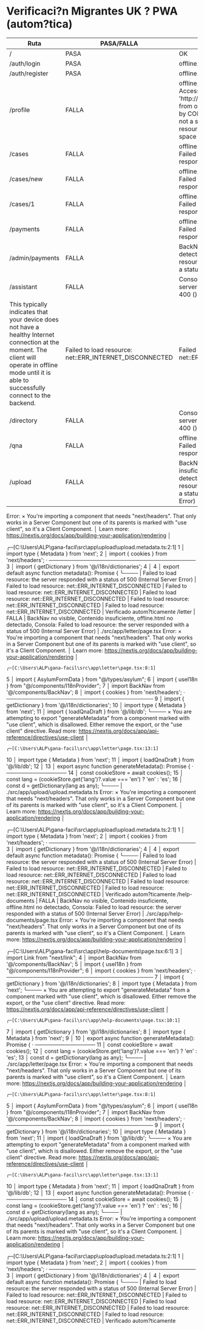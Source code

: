 # Verificaci?n Migrantes UK ? PWA (autom?tica)

Ruta | PASA/FALLA | Observaciones | Acci?n aplicada
--- | --- | --- | ---
/ | PASA | OK | Verificado autom?ticamente
/auth/login | PASA | offline.html no detectado | Verificado autom?ticamente
/auth/register | PASA | offline.html no detectado | Verificado autom?ticamente
/profile | FALLA | offline.html no detectado, Consola: Access to resource at 'http://localhost:3000/favicon.ico' from origin 'null' has been blocked by CORS policy: The request client is not a secure context and the resource is in more-private address space `local`. | Failed to load resource: net::ERR_FAILED | Failed to load resource: net::ERR_INTERNET_DISCONNECTED | Failed to load resource: net::ERR_INTERNET_DISCONNECTED | Failed to load resource: net::ERR_INTERNET_DISCONNECTED | Failed to load resource: net::ERR_INTERNET_DISCONNECTED | Failed to load resource: net::ERR_INTERNET_DISCONNECTED | Failed to load resource: net::ERR_INTERNET_DISCONNECTED | Failed to load resource: net::ERR_INTERNET_DISCONNECTED | Failed to load resource: net::ERR_INTERNET_DISCONNECTED | Verificado autom?ticamente
/cases | FALLA | offline.html no detectado, Consola: Failed to load resource: the server responded with a status of 400 () | Failed to load resource: net::ERR_INTERNET_DISCONNECTED | Failed to load resource: net::ERR_INTERNET_DISCONNECTED | Failed to load resource: net::ERR_INTERNET_DISCONNECTED | Failed to load resource: net::ERR_INTERNET_DISCONNECTED | Failed to load resource: net::ERR_INTERNET_DISCONNECTED | Failed to load resource: net::ERR_INTERNET_DISCONNECTED | Verificado autom?ticamente
/cases/new | FALLA | offline.html no detectado, Consola: Failed to load resource: the server responded with a status of 400 () | Failed to load resource: net::ERR_INTERNET_DISCONNECTED | Failed to load resource: net::ERR_INTERNET_DISCONNECTED | Failed to load resource: net::ERR_INTERNET_DISCONNECTED | Failed to load resource: net::ERR_INTERNET_DISCONNECTED | Failed to load resource: net::ERR_INTERNET_DISCONNECTED | Failed to load resource: net::ERR_INTERNET_DISCONNECTED | Verificado autom?ticamente
/cases/1 | FALLA | offline.html no detectado, Consola: Failed to load resource: the server responded with a status of 400 () | Failed to load resource: net::ERR_INTERNET_DISCONNECTED | Failed to load resource: net::ERR_INTERNET_DISCONNECTED | Failed to load resource: net::ERR_INTERNET_DISCONNECTED | Failed to load resource: net::ERR_INTERNET_DISCONNECTED | Failed to load resource: net::ERR_INTERNET_DISCONNECTED | Failed to load resource: net::ERR_INTERNET_DISCONNECTED | Failed to load resource: net::ERR_INTERNET_DISCONNECTED | Failed to load resource: net::ERR_INTERNET_DISCONNECTED | Failed to load resource: net::ERR_INTERNET_DISCONNECTED | Verificado autom?ticamente
/payments | FALLA | offline.html no detectado, Consola: Failed to load resource: the server responded with a status of 400 () | Failed to load resource: net::ERR_INTERNET_DISCONNECTED | Failed to load resource: net::ERR_INTERNET_DISCONNECTED | Failed to load resource: net::ERR_INTERNET_DISCONNECTED | Failed to load resource: net::ERR_INTERNET_DISCONNECTED | Failed to load resource: net::ERR_INTERNET_DISCONNECTED | Failed to load resource: net::ERR_INTERNET_DISCONNECTED | Verificado autom?ticamente
/admin/payments | FALLA | BackNav no visible, offline.html no detectado, Consola: Failed to load resource: the server responded with a status of 400 () | Failed to load resource: net::ERR_INTERNET_DISCONNECTED | Failed to load resource: net::ERR_INTERNET_DISCONNECTED | Failed to load resource: net::ERR_INTERNET_DISCONNECTED | Failed to load resource: net::ERR_INTERNET_DISCONNECTED | Failed to load resource: net::ERR_INTERNET_DISCONNECTED | Failed to load resource: net::ERR_INTERNET_DISCONNECTED | Verificado autom?ticamente
/assistant | FALLA | Consola: Failed to load resource: the server responded with a status of 400 () | Failed to load resource: net::ERR_INTERNET_DISCONNECTED | [2025-08-25T10:01:40.793Z]  @firebase/firestore: Firestore (11.10.0): Could not reach Cloud Firestore backend. Connection failed 1 times. Most recent error: FirebaseError: [code=unavailable]: The operation could not be completed
This typically indicates that your device does not have a healthy Internet connection at the moment. The client will operate in offline mode until it is able to successfully connect to the backend. | Failed to load resource: net::ERR_INTERNET_DISCONNECTED | Failed to load resource: net::ERR_INTERNET_DISCONNECTED | Failed to load resource: net::ERR_INTERNET_DISCONNECTED | Failed to load resource: net::ERR_INTERNET_DISCONNECTED | Failed to load resource: net::ERR_INTERNET_DISCONNECTED | Failed to load resource: net::ERR_INTERNET_DISCONNECTED | Failed to load resource: net::ERR_INTERNET_DISCONNECTED | Failed to load resource: net::ERR_INTERNET_DISCONNECTED | Verificado autom?ticamente
/directory | FALLA | Consola: Failed to load resource: the server responded with a status of 400 () | Failed to load resource: net::ERR_INTERNET_DISCONNECTED | Failed to load resource: net::ERR_INTERNET_DISCONNECTED | Failed to load resource: net::ERR_INTERNET_DISCONNECTED | Failed to load resource: net::ERR_INTERNET_DISCONNECTED | Failed to load resource: net::ERR_INTERNET_DISCONNECTED | Failed to load resource: net::ERR_INTERNET_DISCONNECTED | Failed to load resource: net::ERR_INTERNET_DISCONNECTED | Failed to load resource: net::ERR_INTERNET_DISCONNECTED | Verificado autom?ticamente
/qna | FALLA | offline.html no detectado, Consola: Failed to load resource: the server responded with a status of 400 () | Failed to load resource: the server responded with a status of 400 () | Failed to load resource: net::ERR_INTERNET_DISCONNECTED | Failed to load resource: net::ERR_INTERNET_DISCONNECTED | Failed to load resource: net::ERR_INTERNET_DISCONNECTED | Failed to load resource: net::ERR_INTERNET_DISCONNECTED | Failed to load resource: net::ERR_INTERNET_DISCONNECTED | Failed to load resource: net::ERR_INTERNET_DISCONNECTED | Verificado autom?ticamente
/upload | FALLA | BackNav no visible, Contenido insuficiente, offline.html no detectado, Consola: Failed to load resource: the server responded with a status of 500 (Internal Server Error) | ./src/app/upload/upload.metadata.ts
Error:   × You're importing a component that needs "next/headers". That only works in a Server Component but one of its parents is marked with "use client", so it's a Client Component.
  │ Learn more: https://nextjs.org/docs/app/building-your-application/rendering
  │

   ╭─[C:\Users\ALP\gana-facil\src\app\upload\upload.metadata.ts:2:1]
 1 │ import type { Metadata } from 'next';
 2 │ import { cookies } from 'next/headers';
   · ───────────────────────────────────────
 3 │ import { getDictionary } from '@/i18n/dictionaries';
 4 │ 
 4 │ export default async function metadata(): Promise<Metadata> {
   ╰──── | Failed to load resource: the server responded with a status of 500 (Internal Server Error) | Failed to load resource: net::ERR_INTERNET_DISCONNECTED | Failed to load resource: net::ERR_INTERNET_DISCONNECTED | Failed to load resource: net::ERR_INTERNET_DISCONNECTED | Failed to load resource: net::ERR_INTERNET_DISCONNECTED | Failed to load resource: net::ERR_INTERNET_DISCONNECTED | Verificado autom?ticamente
/letter | FALLA | BackNav no visible, Contenido insuficiente, offline.html no detectado, Consola: Failed to load resource: the server responded with a status of 500 (Internal Server Error) | ./src/app/letter/page.tsx
Error:   × You're importing a component that needs "next/headers". That only works in a Server Component but one of its parents is marked with "use client", so it's a Client Component.
  │ Learn more: https://nextjs.org/docs/app/building-your-application/rendering
  │

    ╭─[C:\Users\ALP\gana-facil\src\app\letter\page.tsx:8:1]
  5 │ import { AsylumFormData } from "@/types/asylum";
  6 │ import { useI18n } from "@/components/I18nProvider";
  7 │ import BackNav from '@/components/BackNav';
  8 │ import { cookies } from 'next/headers';
    · ───────────────────────────────────────
  9 │ import { getDictionary } from '@/i18n/dictionaries';
 10 │ import type { Metadata } from 'next';
 11 │ import { loadQnaDraft } from '@/lib/db';
    ╰────
  × You are attempting to export "generateMetadata" from a component marked with "use client", which is disallowed. Either remove the export, or the "use client" directive. Read more: https://nextjs.org/docs/app/api-reference/directives/use-client
  │

    ╭─[C:\Users\ALP\gana-facil\src\app\letter\page.tsx:13:1]
 10 │ import type { Metadata } from 'next';
 11 │ import { loadQnaDraft } from '@/lib/db';
 12 │ 
 13 │ export async function generateMetadata(): Promise<Metadata> {
    ·                       ────────────────
 14 │   const cookieStore = await cookies();
 15 │   const lang = (cookieStore.get('lang')?.value === 'en') ? 'en' : 'es';
 16 │   const d = getDictionary(lang as any);
    ╰──── | ./src/app/upload/upload.metadata.ts
Error:   × You're importing a component that needs "next/headers". That only works in a Server Component but one of its parents is marked with "use client", so it's a Client Component.
  │ Learn more: https://nextjs.org/docs/app/building-your-application/rendering
  │

   ╭─[C:\Users\ALP\gana-facil\src\app\upload\upload.metadata.ts:2:1]
 1 │ import type { Metadata } from 'next';
 2 │ import { cookies } from 'next/headers';
   · ───────────────────────────────────────
 3 │ import { getDictionary } from '@/i18n/dictionaries';
 4 │ 
 4 │ export default async function metadata(): Promise<Metadata> {
   ╰──── | Failed to load resource: the server responded with a status of 500 (Internal Server Error) | Failed to load resource: net::ERR_INTERNET_DISCONNECTED | Failed to load resource: net::ERR_INTERNET_DISCONNECTED | Failed to load resource: net::ERR_INTERNET_DISCONNECTED | Failed to load resource: net::ERR_INTERNET_DISCONNECTED | Failed to load resource: net::ERR_INTERNET_DISCONNECTED | Verificado autom?ticamente
/help-documents | FALLA | BackNav no visible, Contenido insuficiente, offline.html no detectado, Consola: Failed to load resource: the server responded with a status of 500 (Internal Server Error) | ./src/app/help-documents/page.tsx
Error:   × You're importing a component that needs "next/headers". That only works in a Server Component but one of its parents is marked with "use client", so it's a Client Component.
  │ Learn more: https://nextjs.org/docs/app/building-your-application/rendering
  │

   ╭─[C:\Users\ALP\gana-facil\src\app\help-documents\page.tsx:6:1]
 3 │ import Link from "next/link";
 4 │ import BackNav from '@/components/BackNav';
 5 │ import { useI18n } from "@/components/I18nProvider";
 6 │ import { cookies } from 'next/headers';
   · ───────────────────────────────────────
 7 │ import { getDictionary } from '@/i18n/dictionaries';
 8 │ import type { Metadata } from 'next';
   ╰────
  × You are attempting to export "generateMetadata" from a component marked with "use client", which is disallowed. Either remove the export, or the "use client" directive. Read more: https://nextjs.org/docs/app/api-reference/directives/use-client
  │

    ╭─[C:\Users\ALP\gana-facil\src\app\help-documents\page.tsx:10:1]
  7 │ import { getDictionary } from '@/i18n/dictionaries';
  8 │ import type { Metadata } from 'next';
  9 │ 
 10 │ export async function generateMetadata(): Promise<Metadata> {
    ·                       ────────────────
 11 │   const cookieStore = await cookies();
 12 │   const lang = (cookieStore.get('lang')?.value === 'en') ? 'en' : 'es';
 13 │   const d = getDictionary(lang as any);
    ╰──── | ./src/app/letter/page.tsx
Error:   × You're importing a component that needs "next/headers". That only works in a Server Component but one of its parents is marked with "use client", so it's a Client Component.
  │ Learn more: https://nextjs.org/docs/app/building-your-application/rendering
  │

    ╭─[C:\Users\ALP\gana-facil\src\app\letter\page.tsx:8:1]
  5 │ import { AsylumFormData } from "@/types/asylum";
  6 │ import { useI18n } from "@/components/I18nProvider";
  7 │ import BackNav from '@/components/BackNav';
  8 │ import { cookies } from 'next/headers';
    · ───────────────────────────────────────
  9 │ import { getDictionary } from '@/i18n/dictionaries';
 10 │ import type { Metadata } from 'next';
 11 │ import { loadQnaDraft } from '@/lib/db';
    ╰────
  × You are attempting to export "generateMetadata" from a component marked with "use client", which is disallowed. Either remove the export, or the "use client" directive. Read more: https://nextjs.org/docs/app/api-reference/directives/use-client
  │

    ╭─[C:\Users\ALP\gana-facil\src\app\letter\page.tsx:13:1]
 10 │ import type { Metadata } from 'next';
 11 │ import { loadQnaDraft } from '@/lib/db';
 12 │ 
 13 │ export async function generateMetadata(): Promise<Metadata> {
    ·                       ────────────────
 14 │   const cookieStore = await cookies();
 15 │   const lang = (cookieStore.get('lang')?.value === 'en') ? 'en' : 'es';
 16 │   const d = getDictionary(lang as any);
    ╰──── | ./src/app/upload/upload.metadata.ts
Error:   × You're importing a component that needs "next/headers". That only works in a Server Component but one of its parents is marked with "use client", so it's a Client Component.
  │ Learn more: https://nextjs.org/docs/app/building-your-application/rendering
  │

   ╭─[C:\Users\ALP\gana-facil\src\app\upload\upload.metadata.ts:2:1]
 1 │ import type { Metadata } from 'next';
 2 │ import { cookies } from 'next/headers';
   · ───────────────────────────────────────
 3 │ import { getDictionary } from '@/i18n/dictionaries';
 4 │ 
 4 │ export default async function metadata(): Promise<Metadata> {
   ╰──── | Failed to load resource: the server responded with a status of 500 (Internal Server Error) | Failed to load resource: net::ERR_INTERNET_DISCONNECTED | Failed to load resource: net::ERR_INTERNET_DISCONNECTED | Failed to load resource: net::ERR_INTERNET_DISCONNECTED | Failed to load resource: net::ERR_INTERNET_DISCONNECTED | Failed to load resource: net::ERR_INTERNET_DISCONNECTED | Verificado autom?ticamente
